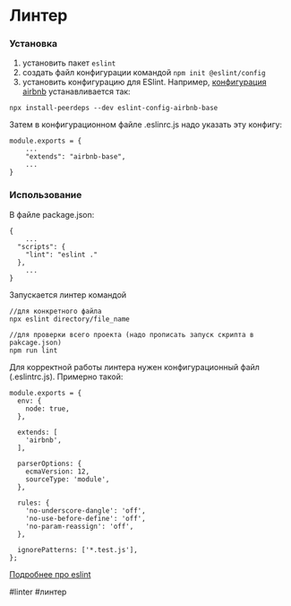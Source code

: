 # Линтер

### Установка
1. установить пакет `eslint`
2. создать файл конфигурации командой `npm init @eslint/config`
3. установить конфигурацию для ESlint. Например, [конфигурация airbnb](https://www.npmjs.com/package/eslint-config-airbnb-base) устанавливается так:
```
npx install-peerdeps --dev eslint-config-airbnb-base
```
Затем в конфигурационном файле .eslinrc.js надо указать эту конфигу:
```
module.exports = {
	...
    "extends": "airbnb-base",
	...
}
```

### Использование

В файле package.json:
```
{
	...
  "scripts": {
    "lint": "eslint ."
  },
  	...
}
```

Запускается линтер командой
```
//для конкретного файла
npx eslint directory/file_name

//для проверки всего проекта (надо прописать запуск скрипта в pakcage.json)
npm run lint
```

Для корректной работы линтера нужен конфигурационный файл (.eslintrc.js). Примерно такой:

```
module.exports = {
  env: {
    node: true,
  },

  extends: [
    'airbnb',
  ],

  parserOptions: {
    ecmaVersion: 12,
    sourceType: 'module',
  },

  rules: {
    'no-underscore-dangle': 'off',
    'no-use-before-define': 'off',
    'no-param-reassign': 'off',
  },

  ignorePatterns: ['*.test.js'],
};
```

[Подробнее про eslint](https://eslint.org/docs/)

#linter #линтер